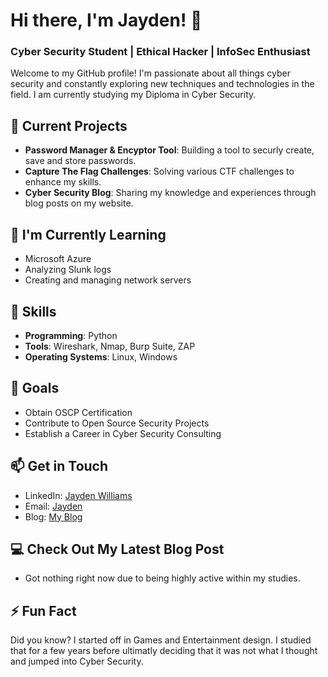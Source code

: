 # Hi there, I'm Jayden! 👋
### Cyber Security Student | Ethical Hacker | InfoSec Enthusiast

Welcome to my GitHub profile! I'm passionate about all things cyber security and constantly exploring new techniques and technologies in the field.
I am currently studying my Diploma in Cyber Security.

## 🔭 Current Projects
- **Password Manager & Encyptor Tool**: Building a tool to securly create, save and store passwords.
- **Capture The Flag Challenges**: Solving various CTF challenges to enhance my skills.
- **Cyber Security Blog**: Sharing my knowledge and experiences through blog posts on my website.

## 🌱 I'm Currently Learning
- Microsoft Azure
- Analyzing Slunk logs
- Creating and managing network servers

## 💼 Skills
- **Programming**: Python
- **Tools**: Wireshark, Nmap, Burp Suite, ZAP
- **Operating Systems**: Linux, Windows

## 🚀 Goals
- Obtain OSCP Certification
- Contribute to Open Source Security Projects
- Establish a Career in Cyber Security Consulting

## 📫 Get in Touch
- LinkedIn: [Jayden Williams](https://www.linkedin.com/in/yourprofile)
- Email: [Jayden](jayden@jaydenwilliams.xyz)
- Blog: [My Blog](https://jaydenwilliams.xyz)

## 💻 Check Out My Latest Blog Post
- Got nothing right now due to being highly active within my studies.

## ⚡ Fun Fact
Did you know? I started off in Games and Entertainment design. I studied that for a few years before ultimatly deciding that it was not what I thought and jumped into Cyber Security.
